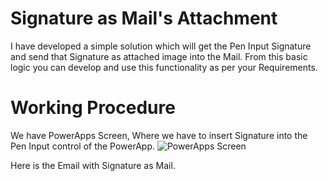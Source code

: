 # Signature as Mail's Attachment
I have developed a simple solution which will get the Pen Input Signature and send that Signature as attached image into the Mail. From this basic logic you can develop and use this functionality as per your Requirements.

# Working Procedure

We have PowerApps Screen, Where we have to insert Signature into the Pen Input control of the PowerApp.
![PowerApps Screen]()

Here is the Email with Signature as Mail.

